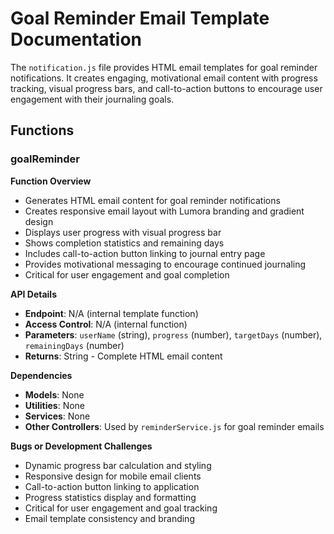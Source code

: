# Goal Reminder Email Template Documentation

The `notification.js` file provides HTML email templates for goal reminder notifications. It creates engaging, motivational email content with progress tracking, visual progress bars, and call-to-action buttons to encourage user engagement with their journaling goals.

## Functions

### goalReminder

**Function Overview**
- Generates HTML email content for goal reminder notifications
- Creates responsive email layout with Lumora branding and gradient design
- Displays user progress with visual progress bar
- Shows completion statistics and remaining days
- Includes call-to-action button linking to journal entry page
- Provides motivational messaging to encourage continued journaling
- Critical for user engagement and goal completion

**API Details**
- **Endpoint**: N/A (internal template function)
- **Access Control**: N/A (internal function)
- **Parameters**: `userName` (string), `progress` (number), `targetDays` (number), `remainingDays` (number)
- **Returns**: String - Complete HTML email content

**Dependencies**
- **Models**: None
- **Utilities**: None
- **Services**: None
- **Other Controllers**: Used by `reminderService.js` for goal reminder emails

**Bugs or Development Challenges**
- Dynamic progress bar calculation and styling
- Responsive design for mobile email clients
- Call-to-action button linking to application
- Progress statistics display and formatting
- Critical for user engagement and goal tracking
- Email template consistency and branding 